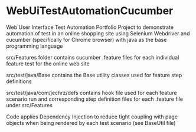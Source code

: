 # WebUiTestAutomationCucumber
Web User Interface Test Automation Portfolio Project to demonstrate automation of test in an online shopping site 
using Selenium Webdriver and cucumber (specifically for Chrome browser) with java as the base programming language

src/Features folder contains cucumber .feature files for each individual feature test for the online web site

src/test/java/Base contains the Base utility classes used for feature step definitions

src/test/java/com/jechrz/defs contains hook file used for each feature scenario run and corresponding step definition files for each .feature file under src/Features

Code applies Dependency Injection to reduce tight coupling with page objects when being rendered by each test scenario (see BaseUtil file)
